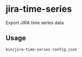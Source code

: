 jira-time-series
================

Export JIRA time series data

Usage
-----

```
bin/jira-time-series config.json
```
